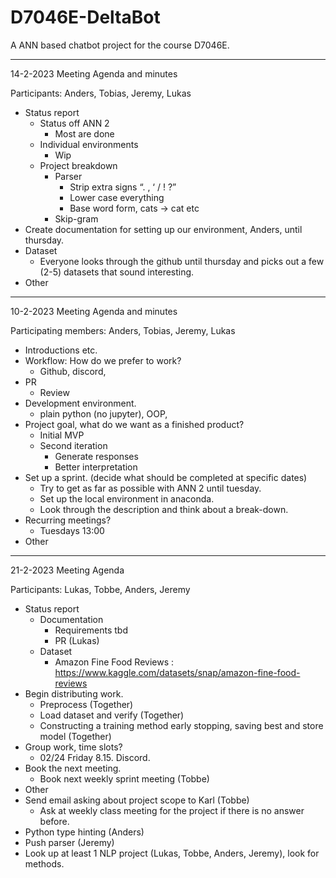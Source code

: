 # D7046E-DeltaBot
A ANN based chatbot project for the course D7046E.

---------------------------------------------------------

14-2-2023 Meeting Agenda and minutes

Participants: Anders, Tobias, Jeremy, Lukas

- Status report
  - Status off ANN 2
    - Most are done
  - Individual environments
    - Wip 
  - Project breakdown
    - Parser
      - Strip extra signs “. , ‘ / ! ?”
      - Lower case everything
      - Base word form, cats -> cat etc
    - Skip-gram
- Create documentation for setting up our environment, Anders, until thursday.
- Dataset
  - Everyone looks through the github until thursday and picks out a few (2-5) datasets that sound interesting.
- Other

---------------------------------------------------------

10-2-2023 Meeting Agenda and minutes

Participating members: Anders, Tobias, Jeremy, Lukas

- Introductions etc.
- Workflow: How do we prefer to work?
  - Github, discord, 
- PR
  - Review 
- Development environment.
  - plain python (no jupyter), OOP, 
- Project goal, what do we want as a finished product?
  - Initial MVP
  - Second iteration 
    - Generate responses
    - Better interpretation
- Set up a sprint. (decide what should be completed at specific dates)
    - Try to get as far as possible with ANN 2 until tuesday. 
    - Set up the local environment in anaconda.
    - Look through the description and think about a break-down.
- Recurring meetings? 
  - Tuesdays 13:00
- Other


-----------------------------------------------------------

21-2-2023 Meeting Agenda

Participants: Lukas, Tobbe, Anders, Jeremy

- Status report
  - Documentation
    - Requirements tbd
    - PR (Lukas)
  - Dataset
    - Amazon Fine Food Reviews : https://www.kaggle.com/datasets/snap/amazon-fine-food-reviews
- Begin distributing work.
  - Preprocess (Together)
  - Load dataset and verify (Together)
  - Constructing a training method early stopping, saving best and store model (Together)
- Group work, time slots?
  - 02/24 Friday 8.15. Discord.
- Book the next meeting.
  - Book next weekly sprint meeting (Tobbe)
- Other
- Send email asking about project scope to Karl (Tobbe)
  - Ask at weekly class meeting for the project if there is no answer before.
- Python type hinting (Anders)
- Push parser (Jeremy)
- Look up at least 1 NLP project (Lukas, Tobbe, Anders, Jeremy), look for methods.

